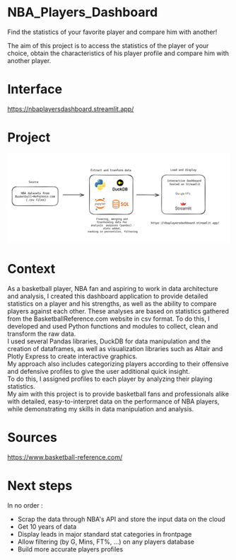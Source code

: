 # NBA_Players_Dashboard
Find the statistics of your favorite player and compare him with another!

The aim of this project is to access the statistics of the player of your choice, obtain the characteristics of his player profile and compare him with another player.

# Interface
https://nbaplayersdashboard.streamlit.app/

# Project
![alt text](docs/schema_project.png)

# Context
As a basketball player, NBA fan and aspiring to work in data architecture and analysis, I created this dashboard application to provide detailed statistics on a player and his strengths, as well as the ability to compare players against each other.
These analyses are based on statistics gathered from the BasketballReference.com website in csv format.
To do this, I developed and used Python functions and modules to collect, clean and transform the raw data.  
I used several Pandas libraries, DuckDB for data manipulation and the creation of dataframes, as well as visualization libraries such as Altair and Plotly Express to create interactive graphics.  
My approach also includes categorizing players according to their offensive and defensive profiles to give the user additional quick insight.  
To do this, I assigned profiles to each player by analyzing their playing statistics.  
My aim with this project is to provide basketball fans and professionals alike with detailed, easy-to-interpret data on the performance of NBA players, while demonstrating my skills in data manipulation and analysis.

# Sources
https://www.basketball-reference.com/

# Next steps
In no order :
- Scrap the data through NBA's API and store the input data on the cloud
- Get 10 years of data
- Display leads in major standard stat categories in frontpage
- Allow filtering (by G, Mins, FT%, ...) on any players database
- Build more accurate players profiles
